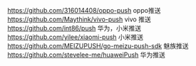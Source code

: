 https://github.com/316014408/oppo-push oppo推送
https://github.com/Maythink/vivo-push vivo 推送
https://github.com/int86/push 华为，小米推送
https://github.com/yilee/xiaomi-push 小米推送
https://github.com/MEIZUPUSH/go-meizu-push-sdk 魅族推送
https://github.com/stevelee-me/huaweiPush 华为推送
